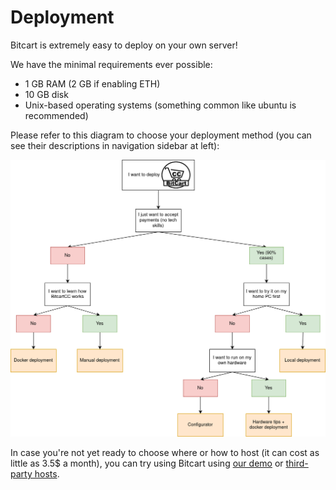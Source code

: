 # Deployment

Bitcart is extremely easy to deploy on your own server!

We have the minimal requirements ever possible:

- 1 GB RAM (2 GB if enabling ETH)
- 10 GB disk
- Unix-based operating systems (something common like ubuntu is recommended)

Please refer to this diagram to choose your deployment method (you can see their descriptions in navigation sidebar at left):

![](<../.gitbook/assets/Bitcart Deployment.png>)

In case you're not yet ready to choose where or how to host (it can cost as little as 3.5$ a month), you can try using Bitcart using [our demo](https://admin.bitcart.ai) or [third-party hosts](thirdpartyhosting.md).
